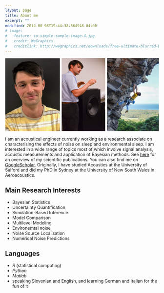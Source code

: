 ```yaml
---
layout: page
title: About me
excerpt: ""
modified: 2014-08-08T19:44:38.564948-04:00
# image:
#   feature: so-simple-sample-image-4.jpg
#   credit: WeGraphics
#   creditlink: http://wegraphics.net/downloads/free-ultimate-blurred-background-pack/
---
```


![logo](/images/profile/logo3.png)

I am an acoustical engineer currently working as a research associate on characterising the effects of noise on sleep and environmental sleep. I am interested in a wide range of topics most of which involve signal analysis, acoustic measurements and application of Bayesian
methods. See [here](../publications) for an overview of my scientific publications. You can also find me on
[GoogleScholar](https://scholar.google.com.au/citations?hl=en&user=k2uin0EAAAAJ). Originally, I have studied Acoustics at the University of Salford and did my PhD in Sydney at the University of New South Wales in Aeroacoustics. 

## Main Research Interests

* Bayesian Statistics
* Uncertainty Quantification
* Simulation-Based Inference
* Model Comparison
* Multilevel Modeling
* Environemtal noise
* Noise Source Localisation
* Numerical Noise Predictions

## Languages

* *R* (statistical computing)
* *Python*
* *Matlab*
* speaking Slovenian and English, and learning German and Italian for the fun of it

